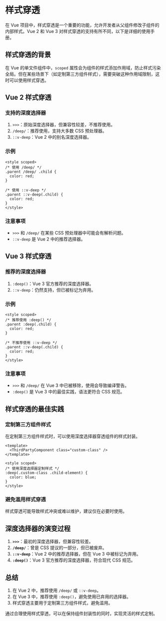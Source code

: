 # 样式穿透

在 Vue 项目中，样式穿透是一个重要的功能，允许开发者从父组件修改子组件的内部样式。Vue 2 和 Vue 3 对样式穿透的支持有所不同，以下是详细的使用手册。

## 样式穿透的背景

在 Vue 的单文件组件中，`scoped` 属性会为组件的样式添加作用域，防止样式污染全局。但在某些场景下（如定制第三方组件样式），需要突破这种作用域限制，这时可以使用样式穿透。

## Vue 2 样式穿透

### 支持的深度选择器

1. `>>>`：原始深度选择器，但兼容性较差，不推荐使用。
2. `/deep/`：推荐使用，支持大多数 CSS 预处理器。
3. `::v-deep`：Vue 2 中的别名深度选择器。

### 示例

```vue
<style scoped>
/* 使用 /deep/ */
.parent /deep/ .child {
  color: red;
}

/* 使用 ::v-deep */
.parent ::v-deep(.child) {
  color: red;
}
</style>
```

### 注意事项

- `>>>` 和 `/deep/` 在某些 CSS 预处理器中可能会有解析问题。
- `::v-deep` 是 Vue 2 中的推荐选择器。

## Vue 3 样式穿透

### 推荐的深度选择器

1. `:deep()`：Vue 3 官方推荐的深度选择器。
2. `::v-deep`：仍然支持，但已被标记为弃用。

### 示例

```vue
<style scoped>
/* 推荐使用 :deep() */
.parent :deep(.child) {
  color: red;
}

/* 不推荐使用 ::v-deep */
.parent ::v-deep(.child) {
  color: red;
}
</style>
```

### 注意事项

- `>>>` 和 `/deep/` 在 Vue 3 中已被移除，使用会导致编译警告。
- `:deep()` 是 Vue 3 中的最佳实践，语法更符合 CSS 规范。

## 样式穿透的最佳实践

### 定制第三方组件样式

在定制第三方组件样式时，可以使用深度选择器穿透组件的样式封装。

```vue
<template>
  <ThirdPartyComponent class="custom-class" />
</template>

<style scoped>
/* 使用深度选择器定制样式 */
:deep(.custom-class .child-element) {
  color: blue;
}
</style>
```

### 避免滥用样式穿透

样式穿透可能导致样式冲突或难以维护，建议仅在必要时使用。

## 深度选择器的演变过程

1. **`>>>`**：最初的深度选择器，但兼容性较差。
2. **`/deep/`**：曾是 CSS 提议的一部分，但已被废弃。
3. **`::v-deep`**：Vue 2 中的推荐选择器，但在 Vue 3 中被标记为弃用。
4. **`:deep()`**：Vue 3 官方推荐的深度选择器，符合现代 CSS 规范。

## 总结

1. 在 Vue 2 中，推荐使用 `/deep/` 或 `::v-deep`。
2. 在 Vue 3 中，推荐使用 `:deep()`，避免使用已弃用的选择器。
3. 样式穿透主要用于定制第三方组件样式，避免滥用。

通过合理使用样式穿透，可以在保持组件封装性的同时，实现灵活的样式定制。
